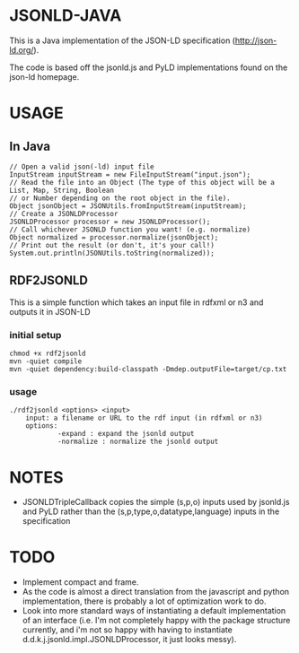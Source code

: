 JSONLD-JAVA
===========

This is a Java implementation of the JSON-LD specification (http://json-ld.org/).

The code is based off the jsonld.js and PyLD implementations found on the json-ld homepage.

USAGE
=====

In Java
-------

    // Open a valid json(-ld) input file
    InputStream inputStream = new FileInputStream("input.json");
    // Read the file into an Object (The type of this object will be a List, Map, String, Boolean
    // or Number depending on the root object in the file).
    Object jsonObject = JSONUtils.fromInputStream(inputStream);
    // Create a JSONLDProcessor
    JSONLDProcessor processor = new JSONLDProcessor();
    // Call whichever JSONLD function you want! (e.g. normalize)
    Object normalized = processor.normalize(jsonObject);
    // Print out the result (or don't, it's your call!)
    System.out.println(JSONUtils.toString(normalized));
    

RDF2JSONLD
----------

This is a simple function which takes an input file in rdfxml or n3 and outputs it in JSON-LD

### initial setup

    chmod +x rdf2jsonld
    mvn -quiet compile
    mvn -quiet dependency:build-classpath -Dmdep.outputFile=target/cp.txt

### usage

    ./rdf2jsonld <options> <input>
        input: a filename or URL to the rdf input (in rdfxml or n3)
        options:
                -expand : expand the jsonld output
                -normalize : normalize the jsonld output

NOTES
=====

*   JSONLDTripleCallback copies the simple (s,p,o) inputs used by jsonld.js and PyLD rather than the (s,p,type,o,datatype,language) inputs in the specification

TODO
====

*   Implement compact and frame.
*   As the code is almost a direct translation from the javascript and python implementation, there is probably a lot of optimization work to do.
*   Look into more standard ways of instantiating a default implementation of an interface (i.e. I'm not completely happy with the package structure currently, and i'm not so happy with having to instantiate d.d.k.j.jsonld.impl.JSONLDProcessor, it just looks messy).
